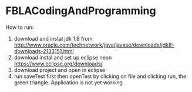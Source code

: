 # FBLACodingAndProgramming
How to run:
1. download and instal jdk 1.8 from 
http://www.oracle.com/technetwork/java/javase/downloads/jdk8-downloads-2133151.html
2. download instal and set up eclipse neon
https://www.eclipse.org/downloads/
3. download project and open in eclipse
4. run saveTest first then openTest by clicking on file and clicking run, the green triangle. Application is not yet working
